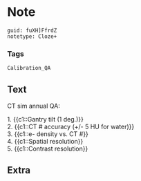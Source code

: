 # Note
```
guid: fuXH]FfrdZ
notetype: Cloze+
```

### Tags
```
Calibration_QA
```

## Text
CT sim annual QA:<div>1. {{c1::Gantry tilt (1 deg.)}}</div><div>2. {{c1::CT # accuracy (+/- 5 HU for water)}}</div><div>3. {{c1::e- density vs. CT #}}</div><div>4. {{c1::Spatial resolution}}</div><div>5. {{c1::Contrast resolution}}</div>

## Extra

